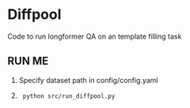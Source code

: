 # Diffpool

Code to run longformer QA on an template filling task

## RUN ME
1. Specify dataset path in config/config.yaml

2. ` python src/run_diffpool.py`
